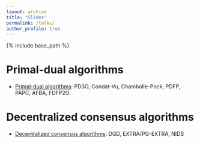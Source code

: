 ```yaml
---
layout: archive
title: "Slides"
permalink: /talks/
author_profile: true
---
```


{% include base_path %}

Primal-dual algorithms
=====
* [Primal-dual algorithms](http://mingyan08.github.io/Slides/PD3O.pdf): PD3O, Condat-Vu, Chambolle-Pock, PDFP, PAPC, AFBA, FDFP2O.

Decentralized consensus algorithms
===== 
* [Decentralized consensus algorithms](http://mingyan08.github.io/Slides/Decentralized.pdf): DGD, EXTRA/PG-EXTRA, NIDS
